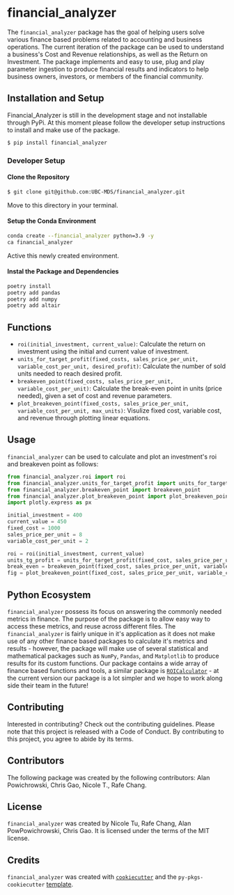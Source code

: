 # financial_analyzer

The `financial_analyzer` package has the goal of helping users solve various finance based problems related to accounting and business operations. The current iteration of the package can be used to understand a business's Cost and Revenue relationships, as well as the Return on Investment. The package implements and easy to use, plug and play parameter ingestion to produce financial results and indicators to help business owners, investors, or members of the financial community.

## Installation and Setup

Financial_Analyzer is still in the development stage and not installable through PyPi. At this moment please follow the developer setup instructions to install and make use of the package.

```bash
$ pip install financial_analyzer
```

### Developer Setup

#### Clone the Repository 
```bash
$ git clone git@github.com:UBC-MDS/financial_analyzer.git
```
Move to this directory in your terminal.

#### Setup the Conda Environment

```bash
conda create --financial_analyzer python=3.9 -y
ca financial_analyzer
```
Active this newly created environment.

#### Instal the Package and Dependencies

```bash
poetry install 
poetry add pandas
poetry add numpy
poetry add altair
```

## Functions 
- `roi(initial_investment, current_value)`: Calculate the return on investment using the initial and current value of investment. 
- `units_for_target_profit(fixed_costs, sales_price_per_unit, variable_cost_per_unit, desired_profit)`: Calculate the number of sold units needed to reach desired profit. 
- `breakeven_point(fixed_costs, sales_price_per_unit, variable_cost_per_unit)`: Calculate the break-even point in units (price needed), given a set of cost and revenue parameters. 
- `plot_breakeven_point(fixed_costs, sales_price_per_unit, variable_cost_per_unit, max_units)`: Visulize fixed cost, variable cost, and revenue through plotting linear equations. 

## Usage

`financial_analyzer` can be used to calculate and plot an investment's roi and breakeven point as follows: 

```python 
from financial_analyzer.roi import roi
from financial_analyzer.units_for_target_profit import units_for_target_profit
from financial_analyzer.breakeven_point import breakeven_point
from financial_analyzer.plot_breakeven_point import plot_breakeven_point
import plotly.express as px

initial_investment = 400 
current_value = 450
fixed_cost = 1000
sales_price_per_unit = 8 
variable_cost_per_unit = 2 

roi = roi(initial_investment, current_value)
units_tg_profit = units_for_target_profit(fixed_cost, sales_price_per_unit, variable_cost_per_unit, 200)
break_even = breakeven_point(fixed_cost, sales_price_per_unit, variable_cost_per_unit)
fig = plot_breakeven_point(fixed_cost, sales_price_per_unit, variable_cost_per_unit, 500)
```

## Python Ecosystem 

`financial_analyzer` possess its focus on answering the commonly needed metrics in finance. The purpose of the package is to allow easy way to access these metrics, and reuse across different files. The `financial_analyzer` is fairly unique in it's application as it does not make use of any other finance based packages to calculate it's metrics and results - however, the package will make use of several statistical and mathematical packages such as `NumPy`, `Pandas`, and `Matplotlib` to produce results for its custom functions. Our package contains a wide array of finance based functions and tools, a similar package is [`ROICalculator`](https://github.com/likeblood/ROICalculator) - at the current version our package is a lot simpler and we hope to work along side their team in the future!

## Contributing

Interested in contributing? Check out the contributing guidelines. Please note that this project is released with a Code of Conduct. By contributing to this project, you agree to abide by its terms.

## Contributors

The following package was created by the following contributors: Alan Powichrowski, Chris Gao, Nicole T., Rafe Chang.

## License

`financial_analyzer` was created by Nicole Tu, Rafe Chang, Alan PowPowichrowski, Chris Gao. It is licensed under the terms of the MIT license.

## Credits

`financial_analyzer` was created with [`cookiecutter`](https://cookiecutter.readthedocs.io/en/latest/) and the `py-pkgs-cookiecutter` [template](https://github.com/py-pkgs/py-pkgs-cookiecutter).
